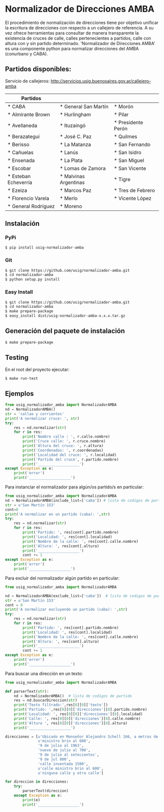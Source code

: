 # Normalizador de Direcciones AMBA
El procedimiento de normalización de direcciones tiene por objetivo unificar la escritura de direcciones con respecto a un callejero de referencia.
A su vez ofrece herramientas para consultar de manera transparente la existencia de cruces de calle, calles pertenecientes a
partidos, calle con altura con y sin partido determinado. 'Normalizador de Direcciones AMBA' es una componente python para normalizar direcciones del AMBA (conurbano y CABA).


## Partidos disponibles:
Servicio de callejeros: http://servicios.usig.buenosaires.gov.ar/callejero-amba

| Partidos                |                         |                         |
|-------------------------|-------------------------|-------------------------|
| * CABA                  | * General San Martín    | * Morón                 |
| * Almirante Brown       | * Hurlingham            | * Pilar                 |
| * Avellaneda            | * Ituzaingó             | * Presidente Perón      |
| * Berazategui           | * José C. Paz           | * Quilmes               |
| * Berisso               | * La Matanza            | * San Fernando          |
| * Cañuelas              | * Lanús                 | * San Isidro            |
| * Ensenada              | * La Plata              | * San Miguel            |
| * Escobar               | * Lomas de Zamora       | * San Vicente           |
| * Esteban Echeverría    | * Malvinas Argentinas   | * Tigre                 |
| * Ezeiza                | * Marcos Paz            | * Tres de Febrero       |
| * Florencio Varela      | * Merlo                 | * Vicente López         |
| * General Rodríguez     | * Moreno                |                         |

## Instalación

### PyPi
```sh
$ pip install usig-normalizador-amba
```
### Git
```sh
$ git clone https://github.com/usig/normalizador-amba.git
$ cd normalizador-amba
$ python setup.py install
```
### Easy Install
```sh
$ git clone https://github.com/usig/normalizador-amba.git
$ cd normalizador-amba
$ make prepare-package
$ easy_install dist/usig-normalizador-amba-x.x.x.tar.gz
```
## Generación del paquete de instalación
```sh
$ make prepare-package
```
## Testing
En el root del proyecto ejecutar:

```sh
$ make run-test
```

## Ejemplos
```python
from usig_normalizador_amba import NormalizadorAMBA
nd = NormalizadorAMBA()
str = 'callao y corrientes'
print('A normalizar cruce: ', str)
try:
    res = nd.normalizar(str)
    for r in res:
        print('Nombre calle : ', r.calle.nombre)
        print('Cruce calle: ', r.cruce.nombre)
        print('Altura del cruce: ', r.altura)
        print('Coordenadas: ', r.coordenadas)
        print('Localidad del cruce: ', r.localidad)
        print('Partido del cruce', r.partido.nombre)
        print('___________________')
except Exception as e:
    print('error')
    print('___________________')
```

Para instanciar el normalizador para algún/os partido/s en particular:

```python
from usig_normalizador_amba import NormalizadorAMBA
nd = NormalizadorAMBA(include_list=['caba']) # lista de codigos de partido
str = u'San Martín 153'
cont=0
print('A normalizar en un partido (caba): ',str)
try:
    res = nd.normalizar(str)
    for r in res:
        print('Partido: ', res[cont].partido.nombre)
        print('Localidad: ', res[cont].localidad)
        print('Nombre de la calle: ', res[cont].calle.nombre)
        print('Altura: ', res[cont].altura)
        print('___________________')
        cont += 1
except Exception as e:
    print('error')
    print('___________________')
```

Para excluir del normalizador algún partido en particular:

```python
from usig_normalizador_amba import NormalizadorAMBA

nd = NormalizadorAMBA(exclude_list=['caba'])  # lista de codigos de partido
str = u'San Martín 153'
cont = 0
print('A normalizar excluyendo un partido (caba): ',str)
try:
    res = nd.normalizar(str)
    for r in res:
        print('Partido: ', res[cont].partido.nombre)
        print('Localidad: ', res[cont].localidad)
        print('Nombre de la calle: ', res[cont].calle.nombre)
        print('Altura: ', res[cont].altura)
        print('___________________')
        cont += 1
except Exception as e:
    print('error')
    print('___________________')
```

Para buscar una dirección en un texto:

```python
from usig_normalizador_amba import NormalizadorAMBA

def parserText(str):
    nd = NormalizadorAMBA()  # lista de codigos de partido
    res = nd.buscarDireccion(str)
    print('Texto filtrado:',res[0][0]['texto'])
    print('Partido: ',res[0][0]['direcciones'][0].partido.nombre)
    print('Localidad: ', res[0][0]['direcciones'][0].localidad)
    print('Calle: ', res[0][0]['direcciones'][0].calle.nombre)
    print('Altura ', res[0][0]['direcciones'][0].altura)
    print('___________________')

direcciones = [u'Ubicado en Monseñor Alejandro Schell 166, a metros de la estación de Lomas de Zamora.',
               u'ministro brin al 600',
               '9 de julio al 1963',
               'nueve de julio al 700',
               '9 de julio al setecientos',
               '9 de jul 800',
               'calle inventada 1500',
               u'calle ministro brin al 600',
               u'ninguna calle y otra calle']

for direccion in direcciones:
    try:
        parserText(direccion)
    except Exception as e:
        print(e)
        print('___________________')    
```
